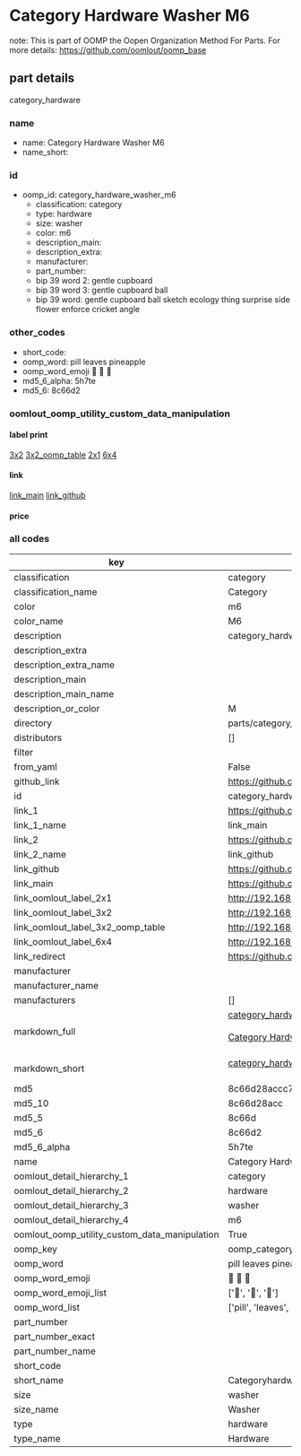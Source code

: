 # Category Hardware Washer M6  

note: This is part of OOMP the Oopen Organization Method For Parts. For more details: https://github.com/oomlout/oomp_base

##  part details
  



category_hardware



### name
* name: Category Hardware Washer M6
* name_short: 
### id
* oomp_id: category_hardware_washer_m6
  * classification: category
  * type: hardware
  * size: washer
  * color: m6
  * description_main: 
  * description_extra: 
  * manufacturer: 
  * part_number: 
  * bip 39 word 2: gentle cupboard
  * bip 39 word 3: gentle cupboard ball
  * bip 39 word: gentle cupboard ball sketch ecology thing surprise side flower enforce cricket angle

### other_codes
* short_code: 
* oomp_word: pill leaves pineapple
* oomp_word_emoji :pill: :leaves: :pineapple:
* md5_6_alpha: 5h7te
* md5_6: 8c66d2






### oomlout_oomp_utility_custom_data_manipulation
#### label print
[3x2](http://192.168.1.245:1112/?label=oomp%205h7te)
[3x2_oomp_table](http://192.168.1.108:1112/?label=oomp%205h7te)
[2x1](http://192.168.1.242:1112/?label=oomp%205h7te)
[6x4](http://192.168.1.55:1112/?label=oomp%205h7te)    

#### link

[link_main](https://github.com/oomlout/oomlout_oomp_version_1_messy/tree/main/parts/category_hardware_washer_m6) [link_github](https://github.com/oomlout/oomlout_oomp_version_1_messy/tree/main/parts/category_hardware_washer_m6)                             

#### price







### all codes 
| key | value |  
| --- | --- |  
| classification | category |  
| classification_name | Category |  
| color | m6 |  
| color_name | M6 |  
| description | category_hardware |  
| description_extra |  |  
| description_extra_name |  |  
| description_main |  |  
| description_main_name |  |  
| description_or_color | M  |  
| directory | parts/category_hardware_washer_m6 |  
| distributors | [] |  
| filter |  |  
| from_yaml | False |  
| github_link | https://github.com/oomlout/oomlout_oomp_part_src/tree/main/parts/category_hardware_washer_m6 |  
| id | category_hardware_washer_m6 |  
| link_1 | https://github.com/oomlout/oomlout_oomp_version_1_messy/tree/main/parts/category_hardware_washer_m6 |  
| link_1_name | link_main |  
| link_2 | https://github.com/oomlout/oomlout_oomp_version_1_messy/tree/main/parts/category_hardware_washer_m6 |  
| link_2_name | link_github |  
| link_github | https://github.com/oomlout/oomlout_oomp_version_1_messy/tree/main/parts/category_hardware_washer_m6 |  
| link_main | https://github.com/oomlout/oomlout_oomp_version_1_messy/tree/main/parts/category_hardware_washer_m6 |  
| link_oomlout_label_2x1 | http://192.168.1.242:1112/?label=oomp%205h7te |  
| link_oomlout_label_3x2 | http://192.168.1.245:1112/?label=oomp%205h7te |  
| link_oomlout_label_3x2_oomp_table | http://192.168.1.108:1112/?label=oomp%205h7te |  
| link_oomlout_label_6x4 | http://192.168.1.55:1112/?label=oomp%205h7te |  
| link_redirect | https://github.com/oomlout/oomlout_oomp_version_1_messy/tree/main/parts/category_hardware_washer_m6 |  
| manufacturer |  |  
| manufacturer_name |  |  
| manufacturers | [] |  
| markdown_full | [category_hardware_washer_m6](none)<br>[](none)<br>[Category Hardware Washer M6](none)<br><br> |  
| markdown_short | [category_hardware_washer_m6](none)<br><br> |  
| md5 | 8c66d28accc7fb4f82a30ca223cd7309 |  
| md5_10 | 8c66d28acc |  
| md5_5 | 8c66d |  
| md5_6 | 8c66d2 |  
| md5_6_alpha | 5h7te |  
| name | Category Hardware Washer M6 |  
| oomlout_detail_hierarchy_1 | category |  
| oomlout_detail_hierarchy_2 | hardware |  
| oomlout_detail_hierarchy_3 | washer |  
| oomlout_detail_hierarchy_4 | m6 |  
| oomlout_oomp_utility_custom_data_manipulation | True |  
| oomp_key | oomp_category_hardware_washer_m6 |  
| oomp_word | pill leaves pineapple |  
| oomp_word_emoji | :pill: :leaves: :pineapple: |  
| oomp_word_emoji_list | [':pill:', ':leaves:', ':pineapple:'] |  
| oomp_word_list | ['pill', 'leaves', 'pineapple'] |  
| part_number |  |  
| part_number_exact |  |  
| part_number_name |  |  
| short_code |  |  
| short_name | Categoryhardware |  
| size | washer |  
| size_name | Washer |  
| type | hardware |  
| type_name | Hardware |  
